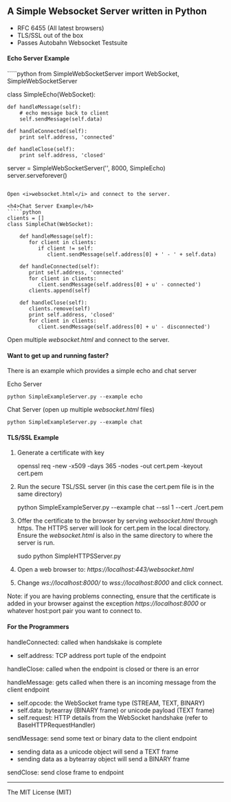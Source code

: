 <h2>A Simple Websocket Server written in Python</h2>

- RFC 6455 (All latest browsers)
- TLS/SSL out of the box
- Passes Autobahn Websocket Testsuite

<h4>Echo Server Example</h4>
`````python
from SimpleWebSocketServer import WebSocket, SimpleWebSocketServer

class SimpleEcho(WebSocket):

    def handleMessage(self):
        # echo message back to client
        self.sendMessage(self.data)
    
    def handleConnected(self):
        print self.address, 'connected'
          
    def handleClose(self):
        print self.address, 'closed'

server = SimpleWebSocketServer('', 8000, SimpleEcho)
server.serveforever()
`````

Open <i>websocket.html</i> and connect to the server.

<h4>Chat Server Example</h4>
`````python
clients = []
class SimpleChat(WebSocket):

    def handleMessage(self):
       for client in clients:
          if client != self:
             client.sendMessage(self.address[0] + ' - ' + self.data)

    def handleConnected(self):
       print self.address, 'connected'
       for client in clients:
          client.sendMessage(self.address[0] + u' - connected')
       clients.append(self)

    def handleClose(self):
       clients.remove(self)
       print self.address, 'closed'
       for client in clients:
          client.sendMessage(self.address[0] + u' - disconnected')
`````
Open multiple <i>websocket.html</i> and connect to the server.

<h4>Want to get up and running faster?</h4>

There is an example which provides a simple echo and chat server

Echo Server

    python SimpleExampleServer.py --example echo

Chat Server (open up multiple <i>websocket.html</i> files)
    
    python SimpleExampleServer.py --example chat


<h4>TLS/SSL Example</h4>

1) Generate a certificate with key

    openssl req -new -x509 -days 365 -nodes -out cert.pem -keyout cert.pem
    
2) Run the secure TSL/SSL server (in this case the cert.pem file is in the same directory)

    python SimpleExampleServer.py --example chat --ssl 1 --cert ./cert.pem
    
3) Offer the certificate to the browser by serving <i>websocket.html</i> through https. 
The HTTPS server will look for cert.pem in the local directory. 
Ensure the <i>websocket.html</i> is also in the same directory to where the server is run. 

    sudo python SimpleHTTPSServer.py

4) Open a web browser to: <i>https://localhost:443/websocket.html</i>

5) Change <i>ws://localhost:8000/</i> to <i>wss://localhost:8000</i> and click connect. 

Note: if you are having problems connecting, ensure that the certificate is added in your browser against the exception <i>https://localhost:8000</i> or whatever host:port pair you want to connect to. 

<h4>For the Programmers</h4>

handleConnected: called when handskake is complete
 - self.address: TCP address port tuple of the endpoint

handleClose: called when the endpoint is closed or there is an error

handleMessage: gets called when there is an incoming message from the client endpoint
 - self.opcode: the WebSocket frame type (STREAM, TEXT, BINARY)
 - self.data: bytearray (BINARY frame) or unicode payload (TEXT frame)  
 - self.request: HTTP details from the WebSocket handshake (refer to BaseHTTPRequestHandler)
 
sendMessage: send some text or binary data to the client endpoint
 - sending data as a unicode object will send a TEXT frame
 - sending data as a bytearray object will send a BINARY frame
 
sendClose: send close frame to endpoint


---------------------
The MIT License (MIT)

